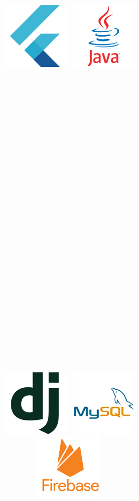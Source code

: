 <div align="center">
<img src="https://github.com/devicons/devicon/blob/master/icons/flutter/flutter-original.svg" width="200" height="200"/> &nbsp;&nbsp;&nbsp;&nbsp;
<img src="https://github.com/devicons/devicon/blob/master/icons/java/java-original-wordmark.svg" width="200" height="200"/> &nbsp;&nbsp;&nbsp;&nbsp;
<img src="https://github.com/devicons/devicon/blob/master/icons/django/django-plain.svg" width="200" height="200"/> &nbsp;&nbsp;&nbsp;&nbsp;
<img src="https://github.com/devicons/devicon/blob/master/icons/mysql/mysql-original-wordmark.svg" width="200" height="200" style="padding-top: 985px;"/> &nbsp;&nbsp;&nbsp;&nbsp;
<img src="https://github.com/devicons/devicon/blob/master/icons/firebase/firebase-plain-wordmark.svg" width="200" height="200"/> &nbsp;&nbsp;&nbsp;&nbsp;
</div>
